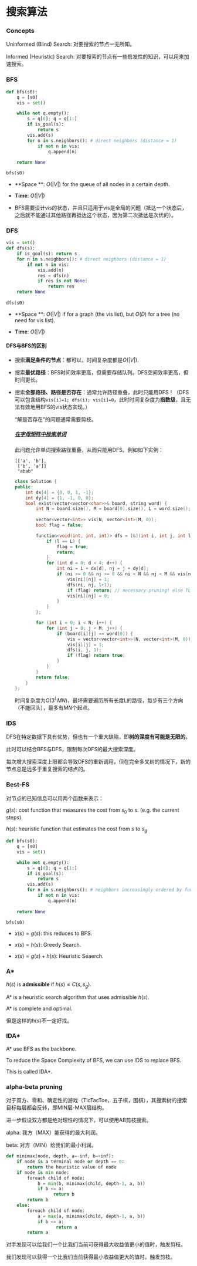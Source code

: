 # 搜索算法

### Concepts

Uninformed (Blind) Search: 对要搜索的节点一无所知。

Informed (Heuristic) Search: 对要搜索的节点有一些启发性的知识，可以用来加速搜索。


### BFS

```python
def bfs(s0):
    q = [s0]
    vis = set()

    while not q.empty():
        s = q[0]; q = q[1:]
        if is_goal(s):
            return s
        vis.add(s)
        for n in s.neighbors(): # direct neighbors (distance = 1)
            if not n in vis:
                q.append(n)
                
    return None

bfs(s0)
```

* **Space **: $O(|V|)$ for the queue of all nodes in a certain depth.

* **Time**: $O(|V|)$ 

* BFS需要设计vis的状态，并且只适用于vis是全局的问题（抵达一个状态后，之后就不能通过其他路径再抵达这个状态，因为第二次抵达是次优的）。

  

### DFS

```python
vis = set()
def dfs(s):
    if is_goal(s): return s
    for n in s.neighbors(): # direct neighbors (distance = 1)
        if not n in vis:
            vis.add(n)
            res = dfs(n)
            if res is not None:
                return res
    return None
            
dfs(s0)  
```


* **Space **: $O(|V|)$ if for a graph (the vis list), but $O(D)$ for a tree (no need for vis list).

* **Time**: $O(|V|)$


#### DFS与BFS的区别

* 搜索**满足条件的节点**：都可以，时间复杂度都是$O(|V|)$​.

* 搜索**最优路径**：BFS时间效率更高，但需要存储队列。DFS空间效率更高，但时间更长。

* 搜索**全部路径、路径是否存在**：通常允许路径重叠，此时只能用DFS！（DFS可以包含结构`vis[i]=1; dfs(i); vis[i]=0`，此时时间复杂度为**指数级**，且无法有效地用BFS的vis状态实现。）

  “解是否存在”的问题通常需要剪枝。

  ##### [在字母矩阵中检索单词](https://leetcode-cn.com/problems/ju-zhen-zhong-de-lu-jing-lcof/)

  此问题允许单词搜索路径重叠，从而只能用DFS。例如如下实例：

  ```
  [['a', 'b'],
   ['b', 'a']]
   "abab"
  ```
  
  ```cpp
  class Solution {
  public:
      int dx[4] = {0, 0, 1, -1};
      int dy[4] = {1, -1, 0, 0};
      bool exist(vector<vector<char>>& board, string word) {
          int N = board.size(), M = board[0].size(), L = word.size();
          
          vector<vector<int>> vis(N, vector<int>(M, 0));
          bool flag = false;
  
          function<void(int, int, int)> dfs = [&](int i, int j, int l) {
              if (l == L) {
                  flag = true;
                  return;
              }
              for (int d = 0; d < 4; d++) {
                  int ni = i + dx[d], nj = j + dy[d];
                  if (ni >= 0 && nj >= 0 && ni < N && nj < M && vis[ni][nj] == 0 && board[ni][nj] == word[l]) {
                      vis[ni][nj] = 1;
                      dfs(ni, nj, l+1);
                      if (flag) return; // necessary pruning! else TLE.
                      vis[ni][nj] = 0;
                  }
              }
          };
  
          for (int i = 0; i < N; i++) {
              for (int j = 0; j < M; j++) {
                  if (board[i][j] == word[0]) {
                      vis = vector<vector<int>>(N, vector<int>(M, 0)); // set 0
                      vis[i][j] = 1;
                      dfs(i, j, 1);
                      if (flag) return true;
                  }
              }
          }
          return false;
      }
  };
  ```
  
  时间复杂度为$O(3^LMN)$，最坏需要遍历所有长度L的路径，每步有三个方向（不能回头），最多有$MN$个起点。


### IDS

DFS在特定数据下具有优势，但也有一个重大缺陷，即**树的深度有可能是无限的**。

此时可以结合BFS与DFS，限制每次DFS的最大搜索深度。

每次增大搜索深度上限都会导致DFS的重新调用，但在完全多叉树的情况下，新的节点总是远多于重复搜索的结点的。


### Best-FS

对节点的已知信息可以用两个函数来表示：

$g(s)$: cost function that measures the cost from $s_0$ to $s$. (e.g. the current steps)

$h(s)$: heuristic function that estimates the cost from $s$ to $s_g$

```python
def bfs(s0):
    q = [s0]
    vis = set()

    while not q.empty():
        s = q[0]; q = q[1:]
        if is_goal(s):
            return s
        vis.add(s)
        for n in s.neighbors(): # neighbors increasingly ordered by function x(s)
            if not n in vis:
                q.append(n)
                
    return None

bfs(s0)
```

* $x(s)= g(s)$: this reduces to BFS.

* $x(s) = h(s)$: Greedy Search.

* $x(s) = g(s) + h(s)$: Heuristic Seaerch.

  

### A*

$h(s)$ is **admissible** if $h(s) \le C(s, s_g)$.

A* is a heuristic search algorithm that uses admissible $h(s)$.

A* is complete and optimal.

但是这样的$h(s)$不一定好找。


### IDA*

A* use BFS as the backbone. 

To reduce the Space Complexity of BFS, we can use IDS to replace BFS.

This is called IDA*.


### alpha-beta pruning 

对于双方、零和、确定性的游戏（TicTacToe，五子棋，围棋），其搜索树的搜索目标每层都会反转，即MIN层-MAX层结构。

进一步假设双方都是绝对理性的情况下，可以使用AB剪枝搜索。

alpha: 我方（MAX）能获得的最大利润。

beta: 对方（MIN）给我们的最小利润。

```python
def minimax(node, depth, a=-inf, b=+inf):
    if node is a terminal node or depth == 0:
        return the heuristic value of node
    if node is min node:
        foreach child of node:
            b = min(b, minimax(child, depth-1, a, b))
            if b <= a:
                  return b
        return b
    else:
        foreach child of node:
            a = max(a, minimax(child, depth-1, a, b))
            if b <= a:
                   return a
        return a
```

对手发现可以给我们一个比我们当前可获得最大收益值更小的值时，触发剪枝。

我们发现可以获得一个比我们当前获得最小收益值更大的值时，触发剪枝。

